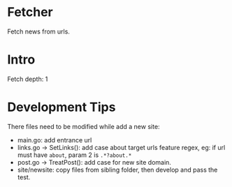 # Fetcher

Fetch news from urls.  

# Intro

Fetch depth: 1  

# Development Tips

There files need to be modified while add a new site:
- main.go: add entrance url
- links.go -> SetLinks(): add case about target urls feature regex, eg: if url must have `about`, param 2 is `.*?about.*`
- post.go -> TreatPost(): add case for new site domain.
- site/newsite: copy files from sibling folder, then develop and pass the test.
